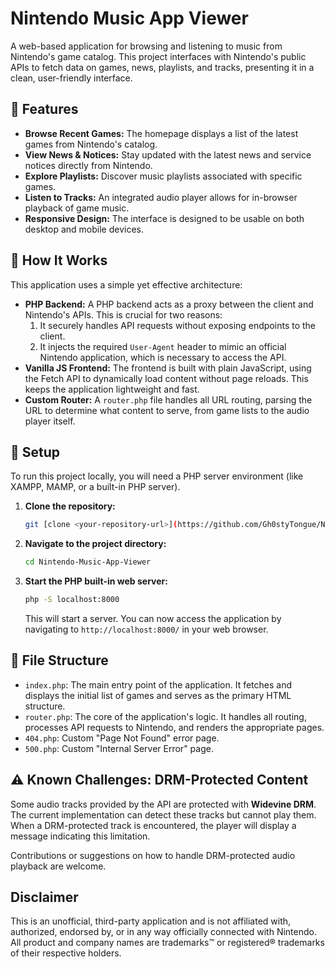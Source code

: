 # Nintendo Music App Viewer

A web-based application for browsing and listening to music from Nintendo's game catalog. This project interfaces with Nintendo's public APIs to fetch data on games, news, playlists, and tracks, presenting it in a clean, user-friendly interface.

## 🌟 Features

- **Browse Recent Games:** The homepage displays a list of the latest games from Nintendo's catalog.
- **View News & Notices:** Stay updated with the latest news and service notices directly from Nintendo.
- **Explore Playlists:** Discover music playlists associated with specific games.
- **Listen to Tracks:** An integrated audio player allows for in-browser playback of game music.
- **Responsive Design:** The interface is designed to be usable on both desktop and mobile devices.

## 🚀 How It Works

This application uses a simple yet effective architecture:

-   **PHP Backend:** A PHP backend acts as a proxy between the client and Nintendo's APIs. This is crucial for two reasons:
    1.  It securely handles API requests without exposing endpoints to the client.
    2.  It injects the required `User-Agent` header to mimic an official Nintendo application, which is necessary to access the API.
-   **Vanilla JS Frontend:** The frontend is built with plain JavaScript, using the Fetch API to dynamically load content without page reloads. This keeps the application lightweight and fast.
-   **Custom Router:** A `router.php` file handles all URL routing, parsing the URL to determine what content to serve, from game lists to the audio player itself.

## 🔧 Setup

To run this project locally, you will need a PHP server environment (like XAMPP, MAMP, or a built-in PHP server).

1.  **Clone the repository:**
    ```bash
    git [clone <your-repository-url>](https://github.com/Gh0styTongue/Nintendo-Music-App-Viewer.git)
    ```

2.  **Navigate to the project directory:**
    ```bash
    cd Nintendo-Music-App-Viewer
    ```

3.  **Start the PHP built-in web server:**
    ```bash
    php -S localhost:8000
    ```
    This will start a server. You can now access the application by navigating to `http://localhost:8000/` in your web browser.

## 📁 File Structure

-   `index.php`: The main entry point of the application. It fetches and displays the initial list of games and serves as the primary HTML structure.
-   `router.php`: The core of the application's logic. It handles all routing, processes API requests to Nintendo, and renders the appropriate pages.
-   `404.php`: Custom "Page Not Found" error page.
-   `500.php`: Custom "Internal Server Error" page.

## ⚠️ Known Challenges: DRM-Protected Content

Some audio tracks provided by the API are protected with **Widevine DRM**. The current implementation can detect these tracks but cannot play them. When a DRM-protected track is encountered, the player will display a message indicating this limitation.

Contributions or suggestions on how to handle DRM-protected audio playback are welcome.

## Disclaimer

This is an unofficial, third-party application and is not affiliated with, authorized, endorsed by, or in any way officially connected with Nintendo. All product and company names are trademarks™ or registered® trademarks of their respective holders.

